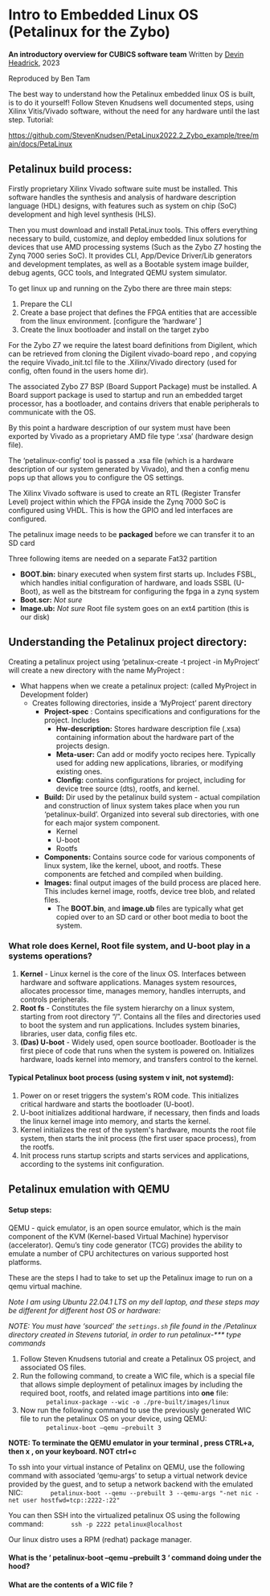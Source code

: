 # Intro to Embedded Linux OS (Petalinux for the Zybo)
**An introductory overview for CUBICS software team**
Written by [Devin Headrick](https://docs.google.com/document/d/1hTB31M3i9ML0qjcBVeHZdQ-cc0JnZzqu339hxukDt80/edit), 2023
   
Reproduced by Ben Tam

The best way to understand how the Petalinux embedded linux OS is built, is to do it yourself! Follow Steven Knudsens well documented steps, using Xilinx Vitis/Vivado software, without the need for any hardware until the last step. Tutorial: 

https://github.com/StevenKnudsen/PetaLinux2022.2_Zybo_example/tree/main/docs/PetaLinux



## Petalinux build process: 

Firstly proprietary Xilinx Vivado software suite must be installed. This software handles the synthesis and analysis of hardware description language (HDL) designs, with features such as system on chip (SoC) development and high level synthesis (HLS). 

Then you must download and install PetaLinux tools. This offers everything necessary to build, customize, and deploy embedded linux solutions for devices that use AMD processing systems (Such as the Zybo Z7 hosting the Zynq 7000 series SoC). It provides CLI, App/Device Driver/Lib generators and development templates, as well as a Bootable system image builder, debug agents, GCC tools, and Integrated QEMU system simulator. 

To get linux up and running on the Zybo there are three main steps:
1. Prepare the CLI
2. Create a base project that defines the FPGA entities that are accessible from the linux environment. [configure the ‘hardware’ ]
3. Create the linux bootloader and install on the target zybo

For the Zybo Z7 we require the latest board definitions from Digilent, which can be retrieved from cloning the Digilent vivado-board repo , and copying the require Vivado_init.tcl file to the .Xilinx/Vivado directory (used for config, often found in the users home dir).

The associated Zybo Z7 BSP (Board Support Package) must be installed. A Board support package is used to startup and run an embedded target processor, has a bootloader, and contains drivers that enable peripherals to communicate with the OS. 

By this point a hardware description of our system must have been exported by Vivado as a proprietary AMD file type ‘.xsa’ (hardware design file). 

The ‘petalinux-config’ tool is passed a .xsa file (which is a hardware description of our system generated by Vivado), and then a config menu pops up that allows you to configure the OS settings.

The Xilinx Vivado software is used to create an RTL (Register Transfer Level) project within which the FPGA inside the Zynq 7000 SoC is configured using VHDL. This is how the GPIO and led interfaces are configured. 

The petalinux image needs to be **packaged** before we can transfer it to an SD card 

Three following items are needed on a separate Fat32 partition 
- **BOOT.bin:** binary executed when system first starts up. Includes FSBL, which handles initial configuration of hardware, and loads SSBL (U-Boot), as well as the bitstream for configuring the fpga in a zynq system 
- **Boot.scr:** _Not sure_ 
- **Image.ub:** _Not sure_
Root file system goes on an ext4 partition (this is our disk) 

## Understanding the Petalinux project directory: 

Creating a petalinux project using ‘petalinux-create -t project -in MyProject’ will create a new directory with the name MyProject : 
- What happens when we create a petalinux project: (called MyProject in Development folder) 
    - Creates following directories, inside a ‘MyProject’ parent directory
        - **Project-spec** : Contains specifications and configurations for the project. Includes
            - **Hw-description:** Stores hardware description file (.xsa) containing information about the hardware part of the projects design.
            - **Meta-user:** Can add or modify yocto recipes here. Typically used for adding new applications, libraries, or modifying existing ones.
            - **Clonfig:** contains configurations for project, including for device tree source (dts), rootfs, and kernel.
        - **Build:** Dir used by the petalinux build system - actual compilation and construction of linux system takes place when you run ‘petalinux-build’. Organized into several sub directories, with one for each major system component. 
            - Kernel
            - U-boot
            - Rootfs
        - **Components:** Contains source code for various components of linux system, like the kernel, uboot, and rootfs. These components are fetched and compiled when building. 
        - **Images:** final output images of the build process are placed here. This includes kernel image, rootfs, device tree blob, and related files. 
            - The **BOOT.bin**, and **image.ub** files are typically what get copied over to an SD card or other boot media to boot the system. 

### What role does Kernel, Root file system, and U-boot play in a systems operations?
1. **Kernel** - Linux kernel is the core of the linux OS. Interfaces between hardware and software applications. Manages system resources, allocates processor time, manages memory, handles interrupts, and controls peripherals.
2. **Root fs** - Constitutes the file system hierarchy on a linux system, starting from root directory “/”. Contains all the files and directories used to boot the system and run applications. Includes system binaries, libraries, user data, config files etc. 
3. **(Das) U-boot** - Widely used, open source bootloader. Bootloader is the first piece of code that runs when the system is powered on. Initializes hardware, loads kernel into memory, and transfers control to the kernel. 

#### Typical Petalinux boot process (using system v init, not systemd): 
1. Power on or reset triggers the system's ROM code. This initializes critical hardware and starts the bootloader (U-boot).
2. U-boot initializes additional hardware, if necessary, then finds and loads the linux kernel image into memory, and starts the kernel. 
3. Kernel initializes the rest of the system's hardware, mounts the root file system, then starts the init process (the first user space process), from the rootfs. 
4. Init process runs startup scripts and starts services and applications, according to the systems init configuration. 



## Petalinux emulation with QEMU

#### Setup steps:
QEMU - quick emulator, is an open source emulator, which is the main component of the KVM (Kernel-based Virtual Machine) hypervisor (accelerator). Qemu’s tiny code generator (TCG) provides the ability to emulate a number of CPU architectures on various supported host platforms. 

These are the steps I had to take to set up the Petalinux image to run on a qemu virtual machine.

_Note I am using Ubuntu 22.04.1 LTS on my dell laptop, and these steps may be different for different host OS or hardware:_

_NOTE: You must have ‘sourced’ the ``settings.sh`` file found in the /Petalinux directory created in Stevens tutorial, in order to run petalinux-*** type commands_

1. Follow Steven Knudsens tutorial and create a Petalinux OS project, and associated OS files. 
2. Run the following command, to create a WIC file, which is a special file that allows simple deployment of petalinux images by including the required boot, rootfs, and related image partitions into **one** file:  
&nbsp;&nbsp;&nbsp;&nbsp;&nbsp;&nbsp;&nbsp;&nbsp;&nbsp;&nbsp;&nbsp;&nbsp;&nbsp;``petalinux-package --wic -o ./pre-built/images/linux`` 
3. Now run the following command to use the previously generated WIC file to run the petalinux OS on your device, using QEMU: 
&nbsp;&nbsp;&nbsp;&nbsp;&nbsp;&nbsp;&nbsp;&nbsp;&nbsp;&nbsp;&nbsp;&nbsp;&nbsp;``petalinux-boot –qemu –prebuilt 3``

**NOTE: To terminate the QEMU emulator in your terminal , press CTRL+a, then x , on your keyboard.  NOT ctrl+c**

To ssh into your virtual instance of Petalinx on QEMU, use the following command with associated ‘qemu-args’ to setup a virtual network device provided by the guest, and to setup a network backend with the emulated NIC:
&nbsp;&nbsp;&nbsp;&nbsp;&nbsp;&nbsp;&nbsp;&nbsp;&nbsp;&nbsp;&nbsp;&nbsp;&nbsp;``petalinux-boot --qemu --prebuilt 3 --qemu-args "-net nic -net user hostfwd=tcp::2222-:22"`` 

You can then SSH into the virtualized petalinux OS using the following command:
&nbsp;&nbsp;&nbsp;&nbsp;&nbsp;&nbsp;&nbsp;&nbsp;&nbsp;&nbsp;&nbsp;&nbsp;&nbsp;``ssh -p 2222 petalinux@localhost``

Our linux distro uses a RPM (redhat) package manager. 

#### What is the ‘ petalinux-boot –qemu –prebuilt 3 ‘ command doing under the hood? 

#### What are the contents of a WIC file ? 



